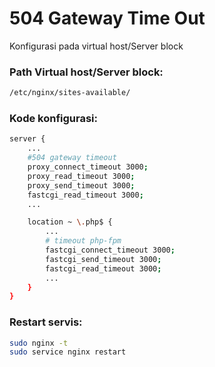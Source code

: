# 504 Gateway Time Out

Konfigurasi pada virtual host/Server block

### Path Virtual host/Server block:

```bash
/etc/nginx/sites-available/
```

### Kode konfigurasi:

```bash
server {
    ...
    #504 gateway timeout
    proxy_connect_timeout 3000;
    proxy_read_timeout 3000;
    proxy_send_timeout 3000;
    fastcgi_read_timeout 3000;
    ...

    location ~ \.php$ {
        ...
        # timeout php-fpm
        fastcgi_connect_timeout 3000;
        fastcgi_send_timeout 3000;
        fastcgi_read_timeout 3000;
        ...
    }
}
```

### Restart servis:

```bash
sudo nginx -t
sudo service nginx restart
```
